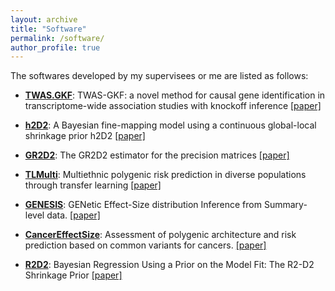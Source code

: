 ```yaml
---
layout: archive
title: "Software"
permalink: /software/
author_profile: true
---
```



The softwares developed by   my supervisees  or me  are listed as follows: 


* [**TWAS.GKF**](https://github.com/AnqiWang2021/TWAS.GKF):  TWAS-GKF: a novel method for causal gene identification in transcriptome-wide association studies with knockoff inference [[paper]](https://doi.org/10.1093/bioinformatics/btae502)


* [**h2D2**](https://github.com/xiangli428/h2D2):  A Bayesian fine-mapping model using a continuous global-local shrinkage prior  h2D2 [[paper]](https://doi.org/10.1016/j.ajhg.2023.12.007)


* [**GR2D2**](https://github.com/RavenGan/GR2D2):  The GR2D2 estimator for the precision matrices   [[paper]](https://academic.oup.com/bib/advance-article-abstract/doi/10.1093/bib/bbac426/6731716)


* [**TLMulti**](https://github.com/mxxptian/TLMulti): Multiethnic polygenic risk prediction in diverse populations through transfer learning
[[paper]](https://www.frontiersin.org/articles/10.3389/fgene.2022.906965/full)



* [**GENESIS**](https://github.com/yandorazhang/GENESIS): GENetic Effect-Size distribution Inference from Summary-level data. [[paper]](https://www.nature.com/articles/s41588-018-0193-x) 

* [**CancerEffectSize**](https://github.com/yandorazhang/CancerEffectSize): Assessment of polygenic architecture and risk prediction based on common variants for cancers.  [[paper]](https://www.nature.com/articles/s41467-020-16483-3)


* [**R2D2**](https://github.com/yandorazhang/R2D2): Bayesian Regression Using a Prior on the Model Fit: The R2-D2 Shrinkage Prior
  [[paper]](https://www.tandfonline.com/doi/abs/10.1080/01621459.2020.1825449?journalCode=uasa20)